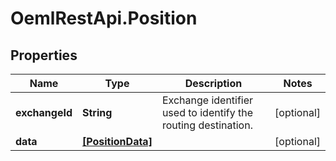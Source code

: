 # OemlRestApi.Position

## Properties

Name | Type | Description | Notes
------------ | ------------- | ------------- | -------------
**exchangeId** | **String** | Exchange identifier used to identify the routing destination. | [optional] 
**data** | [**[PositionData]**](PositionData.md) |  | [optional] 


